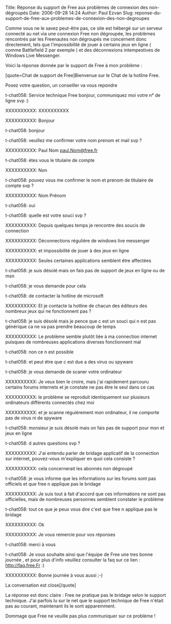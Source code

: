 Title: Réponse du support de Free aux problèmes de connexion des non-dégroupés
Date: 2006-09-28 14:24
Author: Paul Ezvan
Slug: reponse-du-support-de-free-aux-problemes-de-connexion-des-non-degroupes

<div
class="field field-name-body field-type-text-with-summary field-label-hidden">

<div class="field-items">

<div class="field-item even">

Comme vous ne le savez peut-être pas, ce site est hébergé sur un serveur
connecté au net via une connexion Free non dégroupée, les problèmes
rencontrés par les Freenautes non dégroupés me concernent donc
directement, tels que l'impossibilité de jouer à certains jeux en ligne
( comme Battlefield 2 par exemple ) et des déconnexions intempestives de
Windows Live Messenger.
</p>
Voici la réponse donnée par le support de Free à mon problème
:<!--break-->

\[quote=Chat de support de Free\]Bienvenue sur le Chat de la hotline
Free.

Posez votre question, un conseiller va vous repondre

t-chat058: Service technique Free bonjour, communiquez moi votre n° de
ligne svp :)

XXXXXXXXXX: XXXXXXXXXX

XXXXXXXXXX: Bonjour

t-chat058: bonjour

t-chat058: veuillez me confirmer votre nom prenom et mail svp ?

XXXXXXXXXX: Paul Nom paul.Nom@free.fr

t-chat058: étes vous le titulaire de compte

XXXXXXXXXX: Non

t-chat058: pouvez vous me confirmer le nom et prenom de titulaire de
compte svp ?

XXXXXXXXXX: Nom Prénom

t-chat058: oui

t-chat058: quelle est votre souci svp ?

XXXXXXXXXX: Depuis quelques temps je rencontre des soucis de connection

XXXXXXXXXX: Déconnections régulière de windows live messenger

XXXXXXXXXX: et impossibilité de jouer à des jeux en ligne

XXXXXXXXXX: Seules certaines applications semblent être affectées

t-chat058: je suis désolé mais on fais pas de support de jeux en ligne
ou de msn

t-chat058: je vous demande pour cela

t-chat058: de contacter la hotline de microsoft

XXXXXXXXXX: Et je contacte la hotline de chacun des éditeurs des
nombreux jeux qui ne fonctionnent pas ?

t-chat058: je suis désolé mais je pence que c est un souci qui n est pas
générique ca ne va pas prendre beaucoup de temps

XXXXXXXXXX: Le problème semble plutôt liée à ma connection internet
puisques de nombreuses applications diverses fonctionnent mal

t-chat058: non ce n est possible

t-chat058: et peut étre que c est due a des virus ou spyware

t-chat058: je vous demande de scaner votre ordinateur

XXXXXXXXXX: Je veux bien le croire, mais j'ai rapidement parcouru
certains forums internets et je constate ne pas être le seul dans ce cas

XXXXXXXXXX: le problème se reproduit identiquement sur plusieurs
ordinateurs différents connectés chez moi

XXXXXXXXXX: et je scanne réguièrement mon ordinateur, il ne comporte pas
de virus ni de spyware

t-chat058: monsieur je suis désolé mais on fais pas de support pour msn
et jeux en ligne

t-chat058: d autres questions svp ?

XXXXXXXXXX: J'ai entendu parler de bridage applicatif de la connection
sur internet, pouvez-vous m'expliquer en quoi cela consiste ?

XXXXXXXXXX: cela concernerait les abonnés non dégroupé

t-chat058: je vous informe que les informations sur les forums sont pas
officiels et que free n applique pas le bridage

XXXXXXXXXX: Je suis tout à fait d'accord que ces informations ne sont
pas officielles, mais de nombreuses personnes semblent constater le
problème

t-chat058: tout ce que je peux vous dire c'est que free n applique pas
le bridage

XXXXXXXXXX: Ok

XXXXXXXXXX: Je vous remercie pour vos réponses

t-chat058: merci à vous

t-chat058: Je vous souhaite ainsi que l'équipe de Free une tres bonne
journée , et pour plus d'info veuillez consulter la faq sur ce lien :
http://faq.free.Fr :)

XXXXXXXXXX: Bonne journée à vous aussi ;-)

La conversation est close\[/quote\]

La réponse est donc claire : Free ne pratique pas le bridage selon le
support technique. J'ai parfois lu sur le net que le support technique
de Free n'était pas au courant, maintenant ils le sont apparemment.

<p>
Dommage que Free ne veuille pas plus communiquer sur ce problème !

</div>

</div>

</div>

</p>

